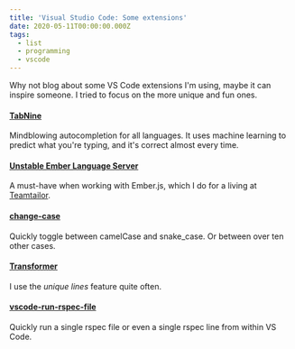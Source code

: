 ```yaml
---
title: 'Visual Studio Code: Some extensions'
date: 2020-05-11T00:00:00.000Z
tags:
  - list
  - programming
  - vscode
---
```


Why not blog about some VS Code extensions I'm using, maybe it can inspire someone. I tried to focus on the more unique and fun ones.

#### [TabNine](https://marketplace.visualstudio.com/items?itemName=TabNine.tabnine-vscode)

Mindblowing autocompletion for all languages. It uses machine learning to predict what you're typing, and it's correct almost every time.

#### [Unstable Ember Language Server](https://marketplace.visualstudio.com/items?itemName=lifeart.vscode-ember-unstable)

A must-have when working with Ember.js, which I do for a living at [Teamtailor](https://www.teamtailor.com).

#### [change-case](https://marketplace.visualstudio.com/items?itemName=wmaurer.change-case)

Quickly toggle between camelCase and snake\_case. Or between over ten other cases.

#### [Transformer](https://marketplace.visualstudio.com/items?itemName=dakara.transformer)

I use the *unique lines* feature quite often.

#### [vscode-run-rspec-file](https://marketplace.visualstudio.com/items?itemName=Thadeu.vscode-run-rspec-file)

Quickly run a single rspec file or even a single rspec line from within VS Code.
